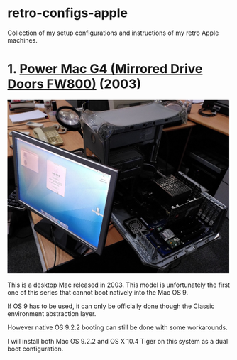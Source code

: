 # retro-configs-apple
Collection of my setup configurations and instructions of my retro Apple machines.

# 1. [Power Mac G4 (Mirrored Drive Doors FW800)](powermac-g4-mdd-p58) (2003)

<img src="powermac-g4-mdd-p58/images/powermacg4-open.jpg" width="500">

This is a desktop Mac released in 2003. This model is unfortunately the first one of this series that cannot boot natively into the Mac OS 9. 

If OS 9 has to be used, it can only be officially done though the Classic environment abstraction layer.

However native OS 9.2.2 booting can still be done with some workarounds.

I will install both Mac OS 9.2.2 and OS X 10.4 Tiger on this system as a dual boot configuration.
